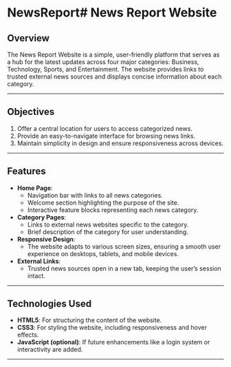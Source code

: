 # NewsReport# News Report Website

## Overview
The News Report Website is a simple, user-friendly platform that serves as a hub for the latest updates across four major categories: Business, Technology, Sports, and Entertainment. The website provides links to trusted external news sources and displays concise information about each category.

---

## Objectives
1. Offer a central location for users to access categorized news.
2. Provide an easy-to-navigate interface for browsing news links.
3. Maintain simplicity in design and ensure responsiveness across devices.

---

## Features
- **Home Page**:
  - Navigation bar with links to all news categories.
  - Welcome section highlighting the purpose of the site.
  - Interactive feature blocks representing each news category.
- **Category Pages**:
  - Links to external news websites specific to the category.
  - Brief description of the category for user understanding.
- **Responsive Design**:
  - The website adapts to various screen sizes, ensuring a smooth user experience on desktops, tablets, and mobile devices.
- **External Links**:
  - Trusted news sources open in a new tab, keeping the user’s session intact.

---

## Technologies Used
- **HTML5**: For structuring the content of the website.
- **CSS3**: For styling the website, including responsiveness and hover effects.
- **JavaScript (optional)**: If future enhancements like a login system or interactivity are added.

---

